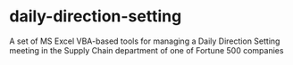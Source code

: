 # daily-direction-setting
A set of MS Excel VBA-based tools for managing a Daily Direction Setting meeting in the Supply Chain department of one of Fortune 500 companies
